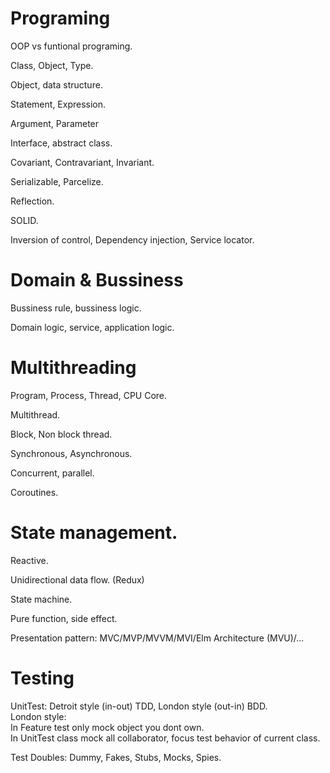 
# Programing

OOP vs funtional programing.

Class, Object, Type.

Object, data structure.

Statement, Expression.

Argument, Parameter

Interface, abstract class.

Covariant, Contravariant, Invariant.

Serializable, Parcelize.

Reflection.

SOLID.

Inversion of control, Dependency injection, Service locator.

# Domain & Bussiness

Bussiness rule, bussiness logic.

Domain logic, service, application logic.

# Multithreading

Program, Process, Thread, CPU Core.

Multithread.

Block, Non block thread.

Synchronous, Asynchronous.

Concurrent, parallel.

Coroutines.

# State management.

Reactive.

Unidirectional data flow. (Redux)

State machine.

Pure function, side effect.

Presentation pattern: MVC/MVP/MVVM/MVI/Elm Architecture (MVU)/...

# Testing

UnitTest: Detroit style (in-out) TDD, London style (out-in) BDD.  
London style:  
In Feature test only mock object you dont own.  
In UnitTest class mock all collaborator, focus test behavior of current class.

Test Doubles: Dummy, Fakes, Stubs, Mocks, Spies.
